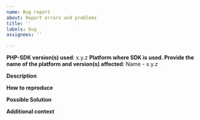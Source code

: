 ```yaml
---
name: Bug report
about: Report errors and problems
title: ''
labels: bug
assignees: ''

---
```


**PHP-SDK version(s) used**: x.y.z
**Platform where SDK is used. Provide the name of the platform and version(s) affected**: Name - x.y.z

**Description**  
<!-- A clear and concise description of the problem. -->

**How to reproduce**  
<!-- Code, config and/or steps needed to reproduce the problem. -->

**Possible Solution**  
<!--- Optional: only if you have suggestions on a fix/reason for the bug -->

**Additional context**  
<!-- Optional: any other context about the problem: log messages, screenshots, etc. -->
